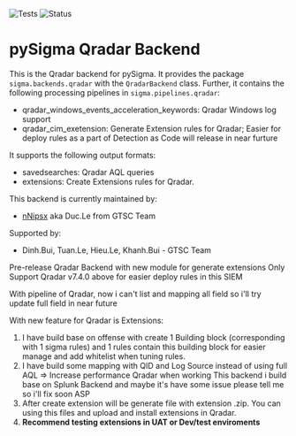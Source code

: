 
![Tests](https://github.com/nNipsx-Sec/pySigma-backend-qradar/actions/workflows/test.yml/badge.svg)
![Status](https://img.shields.io/badge/Status-pre--release-orange)

# pySigma Qradar Backend

This is the Qradar backend for pySigma. It provides the package `sigma.backends.qradar` with the `QradarBackend` class.
Further, it contains the following processing pipelines in `sigma.pipelines.qradar`:

* qradar_windows_events_acceleration_keywords: Qradar Windows log support
* qradar_cim_exetension: Generate Extension rules for Qradar; Easier for deploy rules as a part of Detection as Code will release in near furture

It supports the following output formats:

* savedsearches: Qradar AQL queries
* extensions: Create Extensions rules for Qradar.

This backend is currently maintained by:

* [nNipsx](https://github.com/nNipsx-Sec) aka Duc.Le from GTSC Team

Supported by:
* Dinh.Bui, Tuan.Le, Hieu.Le, Khanh.Bui - GTSC Team

Pre-release Qradar Backend with new module for generate extensions Only Support Qradar v7.4.0 above for easier deploy rules in this SIEM

With pipeline of Qradar, now i can't list and mapping all field so i'll try update full field in near future

With new feature for Qradar is Extensions:

1. I have build base on offense with create 1 Building block (corresponding with 1 sigma rules) and 1 rules contain this building block for easier manage and add whitelist when tuning rules.
2. I have build some mapping with QID and Log Source instead of using full AQL => Increase performance Qradar when working
This backend i build base on Splunk Backend and maybe it's have some issue please tell me so i'll fix soon ASP
3. After create extension will be generate file with extension .zip. You can using this files and upload and install extensions in Qradar.
4. **Recommend testing extensions in UAT or Dev/test enviroments**

